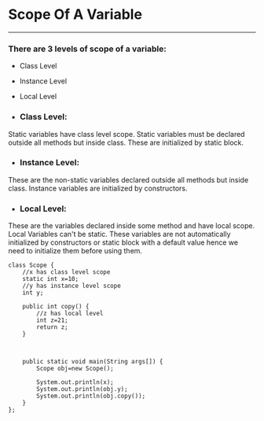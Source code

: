 # Scope Of A Variable

----

### There are 3 levels of scope of a variable: ###

- Class Level
- Instance Level
- Local Level

- ### Class Level: 
Static variables have class level scope.
Static variables must be declared outside all methods but inside class.
These are initialized by static block.

- ### Instance Level:
These are the non-static variables declared outside all methods but inside class.
Instance variables are initialized by constructors.

- ### Local Level:
These are the variables declared inside some method and have local scope.
Local Variables can't be static.
These variables are not automatically initialized by constructors or static block with a default value hence we need to initialize them before using them.

````
class Scope {
	//x has class level scope
	static int x=10;
	//y has instance level scope
	int y;
	
	public int copy() {
		//z has local level 
		int z=21;
		return z;
	}
	
	
	
	public static void main(String args[]) {
		Scope obj=new Scope();
		
		System.out.println(x);
		System.out.println(obj.y);
		System.out.println(obj.copy());
	}
};
````


